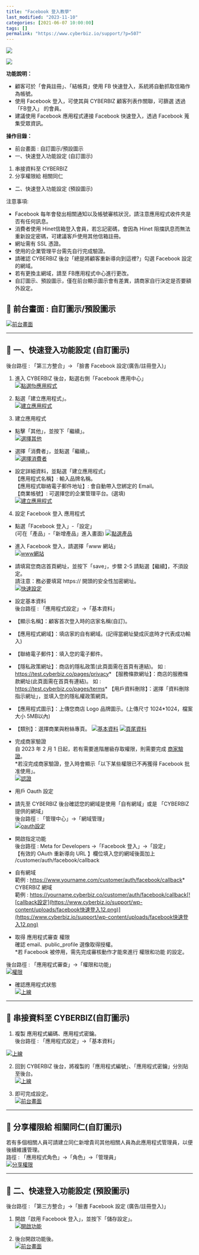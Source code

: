 ```yaml
---
title: "Facebook 登入教學"
last_modified: "2023-11-10"
categories: [2021-06-07 10:00:00]
tags: []
permalink: "https://www.cyberbiz.io/support/?p=507"
---
```


![](https://www.cyberbiz.io/support/wp-content/uploads/適用站別.png)

[![](https://www.cyberbiz.io/support/wp-content/uploads/台灣站.png)](https://www.cyberbiz.io/support/?page_id=2490)

**功能說明：**  

* 顧客可於「會員註冊」、「結帳頁」使用 FB 快速登入，系統將自動抓取信箱作為帳號。
* 使用 Facebook 登入，可使其與 CYBERBIZ 顧客列表作關聯，可篩選 透過 「FB登入」 的會員。
* 建議使用 Facebook 應用程式連接 Facebook 快速登入，透過 Facebook 蒐集受眾資訊。

**操作目錄：**

* 前台畫面 : 自訂圖示/預設圖示
* 一、快速登入功能設定 (自訂圖示)
1. 串接資料至 CYBERBIZ
2. 分享權限給 相關同仁
* 二、快速登入功能設定 (預設圖示)

注意事項:  

* Facebook 每年會發出相關通知以及帳號審核狀況，請注意應用程式收件夾是否有任何訊息。
* 消費者使用 Hinet信箱登入會員，若忘記密碼，會因為 Hinet 阻擋訊息而無法重新設定密碼，可建議客戶使用其他信箱註冊。
* 網址需有 SSL 憑證。
* 使用的企業管理平台需先自行完成驗證。
* 請確認 CYBERBIZ 後台「總是將顧客重新導向到這裡?」勾選 Facebook 設定的網域。
* 若有更換主網域，請至 FB應用程式中心進行更改。
* 自訂圖示、預設圖示，僅在前台顯示圖示會有差異，請商家自行決定是否要額外設定。



## 📌 前台畫面 : 自訂圖示/預設圖示

[![前台畫面](https://www.cyberbiz.io/support/wp-content/uploads/facebook快速登入00.png)](https://www.cyberbiz.io/support/wp-content/uploads/facebook快速登入00.png)

* * *



## 📌 一、快速登入功能設定 (自訂圖示)


後台路徑 :  「第三方整合」→ 「臉書 Facebook 設定(廣告/註冊登入)」  


1. 進入 CYBERBIZ 後台，點選右側「Facebook 應用中心」  
[![點選fb應用程式](https://www.cyberbiz.io/support/wp-content/uploads/facebook快速登入01.png)](https://www.cyberbiz.io/support/wp-content/uploads/facebook快速登入01.png)



2. 點選「建立應用程式」。  
[![建立應用程式](https://www.cyberbiz.io/support/wp-content/uploads/facebook快速登入02.png)](https://www.cyberbiz.io/support/wp-content/uploads/facebook快速登入02.png)



3. 建立應用程式 
* 點擊「其他」，並按下「繼續」。  
[![選擇其他](https://www.cyberbiz.io/support/wp-content/uploads/facebook快速登入21.png)](https://www.cyberbiz.io/support/wp-content/uploads/facebook快速登入21.png)



* 選擇「消費者」，並點選「繼續」。  
[![選擇消費者](https://www.cyberbiz.io/support/wp-content/uploads/facebook快速登入03.png)](https://www.cyberbiz.io/support/wp-content/uploads/facebook快速登入03.png)



* 設定詳細資料，並點選「建立應用程式」  
【應用程式名稱】: 輸入品牌名稱。  
【應用程式聯絡電子郵件地址】: 會自動帶入您綁定的 Email。  
【商業帳號】: 可選擇您的企業管理平台。(選填)  
[![建立應用程式](https://www.cyberbiz.io/support/wp-content/uploads/facebook快速登入23.png)](https://www.cyberbiz.io/support/wp-content/uploads/facebook快速登入23.png)



4. 設定 Facebook 登入 應用程式 
* 點選「Facebook 登入」-「設定」  
(可在「產品」-「新增產品」進入畫面) [![點選產品](https://www.cyberbiz.io/support/wp-content/uploads/facebook快速登入05.png)](https://www.cyberbiz.io/support/wp-content/uploads/facebook快速登入05.png)



* 進入 Facebook 登入，請選擇「www 網站」  
[![www網站](https://www.cyberbiz.io/support/wp-content/uploads/facebook快速登入06.png)](https://www.cyberbiz.io/support/wp-content/uploads/facebook快速登入06.png)



* 請填寫您商店首頁網址，並按下「save」，步驟 2-5 請點選【繼續】，不須設定。  
請注意：務必要填寫 https:// 開頭的安全性加密網址。  
[![快速設定](https://www.cyberbiz.io/support/wp-content/uploads/facebook快速登入07.png)](https://www.cyberbiz.io/support/wp-content/uploads/facebook快速登入07.png)



* 設定基本資料  
後台路徑 :  「應用程式設定」→「基本資料」  

* 【顯示名稱】：顧客首次登入時的店家名稱(自訂)。 
* 【應用程式網域】：填店家的自有網域。(記得當網址變成灰底時才代表成功輸入)
* 【聯絡電子郵件】：填入您的電子郵件。 
* 【隱私政策網址】：商店的隱私政策(此頁面需在首頁有連結)。 如 : https://test.cyberbiz.co/pages/privacy* 【服務條款網址】：商店的服務條款網址(此頁面需在首頁有連結)。 如 : https://test.cyberbiz.co/pages/terms* 【用戶資料刪除】：選擇「資料刪除指示網址」，並填入您的隱私權政策網頁。
* 【應用程式圖示】：上傳您商店 Logo 品牌圖示。(上傳尺寸 1024*1024，檔案大小 5MB以內)
* 【類別】：選擇商業與粉絲專頁。
[![基本資料](https://www.cyberbiz.io/support/wp-content/uploads/facebook快速登入08.png)](https://www.cyberbiz.io/support/wp-content/uploads/facebook快速登入08.png)
[![頁尾資料](https://www.cyberbiz.io/support/wp-content/uploads/facebook快速登入09.png)](https://www.cyberbiz.io/support/wp-content/uploads/facebook快速登入09.png)



* 完成商家驗證   
自 2023 年 2 月 1 日起，若有需要進階層級存取權限，則需要完成
[商家驗證](https://developers.facebook.com/docs/development/release/business-verification)。  
*若沒完成商家驗證，登入時會顯示「以下某些權限已不再獲得 Facebook 批准使用」。  
[![認證](https://www.cyberbiz.io/support/wp-content/uploads/facebook快速登入10.png)](https://www.cyberbiz.io/support/wp-content/uploads/facebook快速登入10.png)



* 用戶 Oauth 設定   


* 請先至 CYBERBIZ 後台確認您的網域是使用「自有網域」或是 「CYBERBIZ 提供的網域」  
後台路徑 :  「管理中心」→「網域管理」  
[![oauth設定](https://www.cyberbiz.io/support/wp-content/uploads/facebook快速登入11.png)](https://www.cyberbiz.io/support/wp-content/uploads/facebook快速登入11.png)

* 開啟指定功能  
後台路徑 :  Meta for Developers →「Facebook 登入」→「設定」  
【有效的 OAuth 重新導向 URL 】欄位填入您的網域後面加上 /customer/auth/facebook/callback

* 自有網域   
範例 : https://www.yourname.com/customer/auth/facebook/callback* CYBERBIZ 網域   
範例 : https://yourname.cyberbiz.co/customer/auth/facebook/callback[![callback設定](https://www.cyberbiz.io/support/wp-content/uploads/facebook快速登入12.png)](https://www.cyberbiz.io/support/wp-content/uploads/facebook快速登入12.png)



* 取得 應用程式審查 權限  
確認 email、public_profile 選像取得授權。  
*若 Facebook 被停用，需先完成審核動作才能來進行 權限和功能 的設定。  

後台路徑 :  「應用程式審查」→「權限和功能」  
[![權限](https://www.cyberbiz.io/support/wp-content/uploads/facebook快速登入13.png)](https://www.cyberbiz.io/support/wp-content/uploads/facebook快速登入13.png)



* 確認應用程式狀態  
[![上線](https://www.cyberbiz.io/support/wp-content/uploads/facebook快速登入14.png)](https://www.cyberbiz.io/support/wp-content/uploads/facebook快速登入14.png)





* * *



## 📌 串接資料至 CYBERBIZ(自訂圖示)



1. 複製 應用程式編碼、應用程式密鑰。  
後台路徑 : 「應用程式設定」→「基本資料」  

[![上線](https://www.cyberbiz.io/support/wp-content/uploads/facebook快速登入15.png)](https://www.cyberbiz.io/support/wp-content/uploads/facebook快速登入15.png)



2. 回到 CYBERBIZ 後台，將複製的「應用程式編號」、「應用程式密鑰」分別貼至後台。  
[![上線](https://www.cyberbiz.io/support/wp-content/uploads/facebook快速登入16.png)](https://www.cyberbiz.io/support/wp-content/uploads/facebook快速登入16.png)



3. 即可完成設定。  
[![前台畫面](https://www.cyberbiz.io/support/wp-content/uploads/facebook快速登入17.png)](https://www.cyberbiz.io/support/wp-content/uploads/facebook快速登入17.png)



* * *



## 📌 分享權限給 相關同仁(自訂圖示)


若有多個相關人員可請建立同仁新增貴司其他相關人員為此應用程式管理員，以便後續維護管理。  
路徑 :  「應用程式角色」→「角色」→「管理員」  
[![分享權限](https://www.cyberbiz.io/support/wp-content/uploads/facebook快速登入18.png)](https://www.cyberbiz.io/support/wp-content/uploads/facebook快速登入18.png)

* * *



## 📌 二、快速登入功能設定 (預設圖示)


後台路徑 :  「第三方整合」→「臉書 Facebook 設定 (廣告/註冊登入)」  


1. 開啟「啟用 Facebook 登入」，並按下「儲存設定」。  
[![開啟功能](https://www.cyberbiz.io/support/wp-content/uploads/facebook快速登入19.png)](https://www.cyberbiz.io/support/wp-content/uploads/facebook快速登入19.png)



2. 後台開啟功能後。  
[![前台畫面](https://www.cyberbiz.io/support/wp-content/uploads/facebook快速登入20.png)](https://www.cyberbiz.io/support/wp-content/uploads/facebook快速登入20.png)



